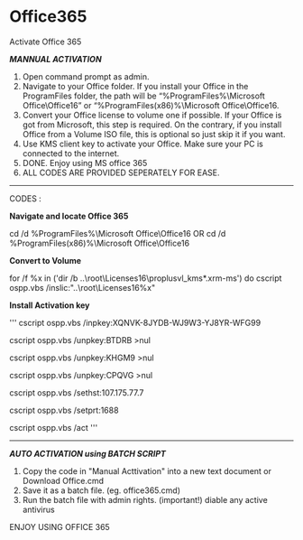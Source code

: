 # Office365
Activate Office 365

_**MANNUAL ACTIVATION**_
1. Open command prompt as admin.
2. Navigate to your Office folder. If you install your Office in the ProgramFiles folder, the path will be “%ProgramFiles%\Microsoft Office\Office16” or “%ProgramFiles(x86)%\Microsoft Office\Office16.
3. Convert your Office license to volume one if possible. If your Office is got from Microsoft, this step is required. On the contrary, if you install Office from a Volume ISO file, this is optional so just skip it if you want.
4. Use KMS client key to activate your Office. Make sure your PC is connected to the internet.
5. DONE. Enjoy using MS office 365
6. ALL CODES ARE PROVIDED SEPERATELY FOR EASE.

------------------------------------------------------------------------------------------------------------------------------------------------------------------------------------------------------------------------------------------

CODES :

**Navigate and locate Office 365**

cd /d %ProgramFiles%\Microsoft Office\Office16
OR 
cd /d %ProgramFiles(x86)%\Microsoft Office\Office16

**Convert to Volume**

for /f %x in ('dir /b ..\root\Licenses16\proplusvl_kms*.xrm-ms') do cscript ospp.vbs /inslic:"..\root\Licenses16\%x"

**Install Activation key**
   
'''
cscript ospp.vbs /inpkey:XQNVK-8JYDB-WJ9W3-YJ8YR-WFG99
 
 cscript ospp.vbs /unpkey:BTDRB >nul
 
 cscript ospp.vbs /unpkey:KHGM9 >nul
 
 cscript ospp.vbs /unpkey:CPQVG >nul
 
 cscript ospp.vbs /sethst:107.175.77.7
 
 cscript ospp.vbs /setprt:1688
 
 cscript ospp.vbs /act
 '''

-------------------------------------------------------------------------------------------------------------------------------------------------------------------------------------------------------------------------------------------

_**AUTO ACTIVATION using BATCH SCRIPT**_
1. Copy the code in "Manual Acttivation" into a new text document or Download Office.cmd
2. Save it as a batch file. (eg. office365.cmd)
3. Run the batch file with admin rights. (important!)
   diable any active antivirus


ENJOY USING OFFICE 365
